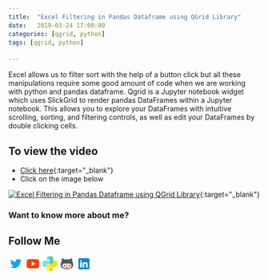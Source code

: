 ```yaml
---
title:  "Excel Filtering in Pandas Dataframe using QGrid Library"
date:   2019-03-24 17:00:00
categories: [qgrid, python]
tags: [qgrid, python]

---
```


Excel allows us to filter sort with the help of a button click but all these manipulations require some good amount of code when we are working with python and pandas dataframe. Qgrid is a Jupyter notebook widget which uses SlickGrid to render pandas DataFrames within a Jupyter notebook. This allows you to explore your DataFrames with intuitive scrolling, sorting, and filtering controls, as well as edit your DataFrames by double clicking cells.


## To view the video
* [Click here](https://youtu.be/UEjQgGQ4wrY){:target="_blank"}
* Click on the image below

[![Excel Filtering in Pandas Dataframe using QGrid Library](http://img.youtube.com/vi/UEjQgGQ4wrY/0.jpg)](http://www.youtube.com/watch?v=UEjQgGQ4wrY){:target="_blank"}

### Want to know more about me?
## Follow Me
<a href="https://twitter.com/_bhaveshbhatt" target="_blank"><img class="ai-subscribed-social-icon" src="/assets/images/tw.png" width="30"></a>
<a href="https://www.youtube.com/bhaveshbhatt8791/" target="_blank"><img class="ai-subscribed-social-icon" src="/assets/images/ytb.png" width="30"></a>
<a href="https://www.youtube.com/PythonTricks/" target="_blank"><img class="ai-subscribed-social-icon" src="/assets/images/python_logo.png" width="30"></a>
<a href="https://github.com/bhattbhavesh91" target="_blank"><img class="ai-subscribed-social-icon" src="/assets/images/gthb.png" width="30"></a>
<a href="https://www.linkedin.com/in/bhattbhavesh91/" target="_blank"><img class="ai-subscribed-social-icon" src="/assets/images/lnkdn.png" width="30"></a>
